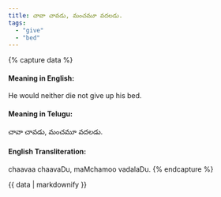```yaml
---
title: చావా చావడు, మంచమూ వదలడు.
tags:
  - "give"
  - "bed"
---
```


{% capture data %}
#### Meaning in English:
He would neither die not give up his bed.

#### Meaning in Telugu:
చావా చావడు, మంచమూ వదలడు.

#### English Transliteration:
chaavaa chaavaDu, maMchamoo vadalaDu.
{% endcapture %}

<div class="notice">{{ data | markdownify }}</div>

